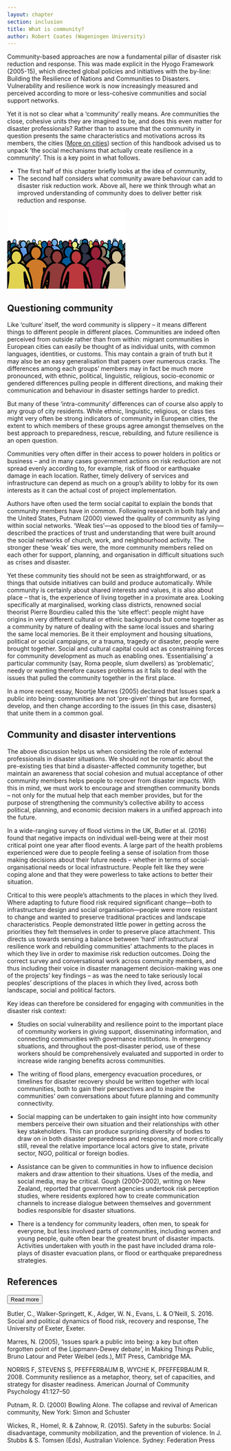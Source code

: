 ```yaml
---
layout: chapter
section: inclusion
title: What is community?
author: Robert Coates (Wageningen University)
---
```

Community-based approaches are now a fundamental pillar of disaster risk reduction and response. This was made explicit in the Hyogo Framework (2005-15), which directed global policies and initiatives with the by-line: Building the Resilience of Nations and Communities to Disasters. Vulnerability and resilience work is now increasingly measured and perceived according to more or less-cohesive communities and social support networks.

Yet it is not so clear what a ‘community’ really means. Are communities the close, cohesive units they are imagined to be, and does this even matter for disaster professionals? Rather than to assume that the community in question presents the same characteristics and motivations across its members, the cities (<a href="/handbook/#cities">More on cities</a>) section of this handbook advised us to unpack ‘the social mechanisms that actually create resilience in a community’. This is a key point in what follows. 

- The first half of this chapter briefly looks at the idea of community,
- The second half considers what community aware behaviour can add to disaster risk reduction work. Above all, here we think through what an improved understanding of community does to deliver better risk reduction and response.

![](/img/chapters/3.1.1.png)

## Questioning community

Like ‘culture’ itself, the word community is slippery – it means different things to different people in different places. Communities are indeed often perceived from outside rather than from within: migrant communities in European cities can easily be thought of as individual units, with common languages, identities, or customs. This may contain a grain of truth but it may also be an easy generalisation that papers over numerous cracks. The differences among each groups’ members may in fact be much more pronounced, with ethnic, political, linguistic, religious, socio-economic or gendered differences pulling people in different directions, and making their communication and behaviour in disaster settings harder to predict.

But many of these ‘intra-community’ differences can of course also apply to any group of city residents. While ethnic, linguistic, religious, or class ties might very often be strong indicators of community in European cities, the extent to which members of these groups agree amongst themselves on the best approach to preparedness, rescue, rebuilding, and future resilience is an open question. 

Communities very often differ in their access to power holders in politics or business – and in many cases government actions on risk reduction are not spread evenly according to, for example, risk of flood or earthquake damage in each location. Rather, timely delivery of services and infrastructure can depend as much on a group’s ability to lobby for its own interests as it can the actual cost of project implementation.

Authors have often used the term social capital to explain the bonds that community members have in common. Following research in both Italy and the United States, Putnam (2000) viewed the quality of community as lying within social networks. ‘Weak ties’—as opposed to the blood ties of family—described the practices of trust and understanding that were built around the social networks of church, work, and neighbourhood activity. The stronger these ‘weak’ ties were, the more community members relied on each other for support, planning, and organisation in difficult situations such as crises and disaster.

Yet these community ties should not be seen as straightforward, or as things that outside initiatives can build and produce automatically. While community is certainly about shared interests and values, it is also about place – that is, the experience of living together in a proximate area. Looking specifically at marginalised, working class districts, renowned social theorist Pierre Bourdieu called this the ‘site effect’: people might have origins in very different cultural or ethnic backgrounds but come together as a community by nature of dealing with the same local issues and sharing the same local memories. Be it their employment and housing situations, political or social campaigns, or a trauma, tragedy or disaster, people were brought together. Social and cultural capital could act as constraining forces for community development as much as enabling ones. ‘Essentialising’ a particular community (say, Roma people, slum dwellers) as ‘problematic’, needy or wanting therefore causes problems as it fails to deal with the issues that pulled the community together in the first place. 

In a more recent essay, Noortje Marres (2005) declared that Issues spark a public into being: communities are not ‘pre-given’ things but are formed, develop, and then change according to the issues (in this case, disasters) that unite them in a common goal. 

## Community and disaster interventions

The above discussion helps us when considering the role of external professionals in disaster situations. We should not be romantic about the pre-existing ties that bind a disaster-affected community together, but maintain an awareness that social cohesion and mutual acceptance of other community members helps people to recover from disaster impacts. With this in mind, we must work to encourage and strengthen community bonds – not only for the mutual help that each member provides, but for the purpose of strengthening the community’s collective ability to access political, planning, and economic decision makers in a unified approach into the future.

In a wide-ranging survey of flood victims in the UK, Butler et al. (2016) found that negative impacts on individual well-being were at their most critical point one year after flood events. A large part of the health problems experienced were due to people feeling a sense of isolation from those making decisions about their future needs – whether in terms of social-organisational needs or local infrastructure. People felt like they were coping alone and that they were powerless to take actions to better their situation.

Critical to this were people’s attachments to the places in which they lived. Where adapting to future flood risk required significant change—both to infrastructure design and social organisation—people were more resistant to change and wanted to preserve traditional practices and landscape characteristics. People demonstrated little power in getting across the priorities they felt themselves in order to preserve place attachment. This directs us towards sensing a balance between ‘hard’ infrastructural resilience work and rebuilding communities’ attachments to the places in which they live in order to maximise risk reduction outcomes. Doing the correct survey and conversational work across community members, and thus including their voice in disaster management decision-making was one of the projects’ key findings – as was the need to take seriously local peoples’ descriptions of the places in which they lived, across both landscape, social and political factors. 

Key ideas can therefore be considered for engaging with communities in the disaster risk context:

- Studies on social vulnerability and resilience point to the important place of community workers in giving support, disseminating information, and connecting communities with governance institutions. In emergency situations, and throughout the post-disaster period, use of these workers should be comprehensively evaluated and supported in order to increase wide ranging benefits across communities. 

- The writing of flood plans, emergency evacuation procedures, or timelines for disaster recovery should be written together with local communities, both to gain their perspectives and to inspire the communities’ own conversations about future planning and community connectivity.

- Social mapping can be undertaken to gain insight into how community members perceive their own situation and their relationships with other key stakeholders. This can produce surprising diversity of bodies to draw on in both disaster preparedness and response, and more critically still, reveal the relative importance local actors give to state, private sector, NGO, political or foreign bodies.

- Assistance can be given to communities in how to influence decision makers and draw attention to their situations. Uses of the media, and social media, may be critical. Gough (2000–2002), writing on New Zealand, reported that government agencies undertook risk perception studies, where residents explored how to create communication channels to increase dialogue between themselves and government bodies responsible for disaster situations.

- There is a tendency for community leaders, often men, to speak for everyone, but less involved parts of communities, including women and young people, quite often bear the greatest brunt of disaster impacts. Activities undertaken with youth in the past have included drama role-plays of disaster evacuation plans, or flood or earthquake preparedness strategies.

## References 
<p class="btn-wrap">
  <button class="btn btn-default btn-collapse" type="button" data-toggle="collapse" data-target="#collapse-1" aria-expanded="false" aria-controls="collapse-1">
  Read more
</button></p>

<p content-id="collapse-1" class="collapse-start"></p>
Butler, C., Walker-Springett, K., Adger, W. N., Evans, L. & O’Neill, S. 2016. Social and political dynamics of flood risk, recovery and response, The University of Exeter, Exeter.

Marres, N. (2005), ‘Issues spark a public into being: a key but often forgotten point of the Lippmann-Dewey debate’, in Making Things Public, Bruno Latour and Peter Weibel (eds.), MIT Press, Cambridge MA.

NORRIS F, STEVENS S, PFEFFERBAUM B, WYCHE K, PFEFFERBAUM R. 2008. Community resilience as a metaphor, theory, set of capacities, and strategy for disaster readiness. American Journal of Community Psychology 41:127–50

Putnam, R. D. (2000) Bowling Alone. The collapse and revival of American community, New York: Simon and Schuster

Wickes, R., Homel, R. & Zahnow, R. (2015). Safety in the suburbs: Social disadvantage, community mobilization, and the prevention of violence. In J. Stubbs & S. Tomsen (Eds), Australian Violence. Sydney: Federation Press
<p class="collapse-end"></p>